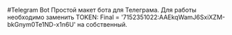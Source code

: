 #Telegram Bot
Простой макет бота для Телеграма.
Для работы необходимо заменить TOKEN: Final = '7152351022:AAEkqWamJ6SxiXZM-bkGnym0Te1ND-x1n6U'
на собственный.